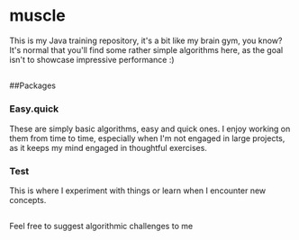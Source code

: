 # muscle

This is my Java training repository, it's a bit like my brain gym, you know? 
It's normal that you'll find some rather simple algorithms here, as the goal isn't to showcase impressive performance :)

##
##Packages

### Easy.quick

These are simply basic algorithms, easy and quick ones. 
I enjoy working on them from time to time, especially when I'm not engaged in large projects, as it keeps my mind engaged in thoughtful exercises.

### Test

This is where I experiment with things or learn when I encounter new concepts.

##


Feel free to suggest algorithmic challenges to me
